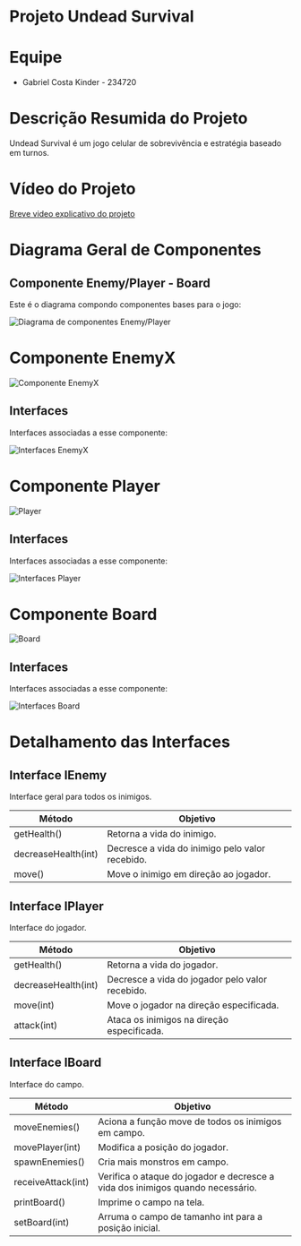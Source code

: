 # Projeto Undead Survival

# Equipe
* Gabriel Costa Kinder - 234720

# Descrição Resumida do Projeto
Undead Survival é um jogo celular de sobrevivência e estratégia baseado em turnos.

# Vídeo do Projeto
[Breve video explicativo do projeto](https://drive.google.com/open?id=14vn7SfmNX47Of_C4Yxt0i782d_3f-4OM)

# Diagrama Geral de Componentes

## Componente Enemy/Player - Board

Este é o diagrama compondo componentes bases para o jogo:

![Diagrama de componentes Enemy/Player](EnemyPlayerComp.png)

# Componente EnemyX

![Componente EnemyX](EnemyXComp.png)

## Interfaces

Interfaces associadas a esse componente:

![Interfaces EnemyX](EnemyInt.png)

# Componente Player

![Player](PlayerComp.png)

## Interfaces

Interfaces associadas a esse componente:

![Interfaces Player](PlayerInt.png)

# Componente Board

![Board](BoardComp.png)

## Interfaces

Interfaces associadas a esse componente:

![Interfaces Board](BoardInt.png)

# Detalhamento das Interfaces

## Interface IEnemy
Interface geral para todos os inimigos.

Método | Objetivo
-------| --------
getHealth() | Retorna a vida do inimigo.
decreaseHealth(int) | Decresce a vida do inimigo pelo valor recebido.
move() | Move o inimigo em direção ao jogador.

## Interface IPlayer
Interface do jogador.

Método | Objetivo
-------| --------
getHealth() | Retorna a vida do jogador.
decreaseHealth(int) | Decresce a vida do jogador pelo valor recebido.
move(int) | Move o jogador na direção especificada.
attack(int) | Ataca os inimigos na direção especificada.

## Interface IBoard
Interface do campo.

Método | Objetivo
-------| --------
moveEnemies() | Aciona a função move de todos os inimigos em campo.
movePlayer(int) | Modifica a posição do jogador.
spawnEnemies() | Cria mais monstros em campo.
receiveAttack(int) | Verifica o ataque do jogador e decresce a vida dos inimigos quando necessário.
printBoard() | Imprime o campo na tela.
setBoard(int) | Arruma o campo de tamanho int para a posição inicial.
